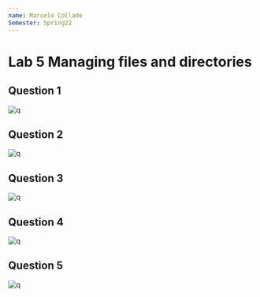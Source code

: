 ```yaml
---
name: Marcelo Collado
Semester: Spring22
---
```


# Lab 5 Managing files and directories

## Question 1
![q]()<br>

## Question 2
![q]()<br>

## Question 3
![q]()<br>

## Question 4
![q]()<br>

## Question 5
![q]()<br>